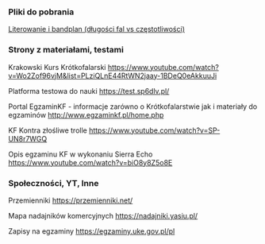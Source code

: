 ### Pliki do pobrania

[Literowanie i bandplan (długości fal vs częstotliwości)](./files/literowanie_bandplan.pdf)



### Strony z materiałami, testami

Krakowski Kurs Krótkofalarski
https://www.youtube.com/watch?v=Wo2Zof96vjM&list=PLziQLnE44RtWN2jaay-1BDeQ0eAkkuuJi

Platforma testowa do nauki
https://test.sp6dlv.pl/

Portal EgzaminKF - informacje zarówno o Krótkofalarstwie jak i materiały do egzaminów
http://www.egzaminkf.pl/home.php

KF Kontra złośliwe trolle
https://www.youtube.com/watch?v=SP-UN8r7WGQ

Opis egzaminu KF w wykonaniu Sierra Echo
https://www.youtube.com/watch?v=biO8y8Z5o8E


### Społeczności, YT, Inne

Przemienniki
https://przemienniki.net/

Mapa nadajników komercyjnych
https://nadajniki.yasiu.pl/

Zapisy na egzaminy
https://egzaminy.uke.gov.pl/pl
